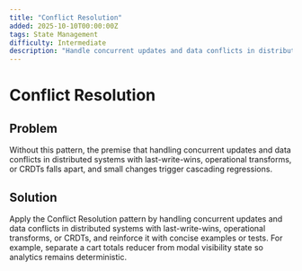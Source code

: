 ```yaml
---
title: "Conflict Resolution"
added: 2025-10-10T00:00:00Z
tags: State Management
difficulty: Intermediate
description: "Handle concurrent updates and data conflicts in distributed systems with last-write-wins, operational transforms, or CRDTs."
---
```

# Conflict Resolution

## Problem

Without this pattern, the premise that handling concurrent updates and data conflicts in distributed systems with last-write-wins, operational transforms, or CRDTs falls apart, and small changes trigger cascading regressions.

## Solution

Apply the Conflict Resolution pattern by handling concurrent updates and data conflicts in distributed systems with last-write-wins, operational transforms, or CRDTs, and reinforce it with concise examples or tests. For example, separate a cart totals reducer from modal visibility state so analytics remains deterministic.
